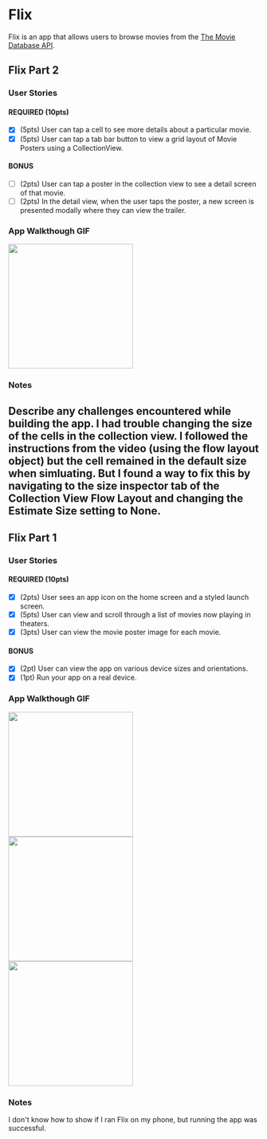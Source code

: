 # Flix

Flix is an app that allows users to browse movies from the [The Movie Database API](http://docs.themoviedb.apiary.io/#).

## Flix Part 2

### User Stories

#### REQUIRED (10pts)
- [x] (5pts) User can tap a cell to see more details about a particular movie.
- [x] (5pts) User can tap a tab bar button to view a grid layout of Movie Posters using a CollectionView.

#### BONUS
- [ ] (2pts) User can tap a poster in the collection view to see a detail screen of that movie.
- [ ] (2pts) In the detail view, when the user taps the poster, a new screen is presented modally where they can view the trailer.

### App Walkthough GIF

<img src="http://g.recordit.co/tGaELaGMEA.gif" width=250><br>

### Notes
Describe any challenges encountered while building the app.
I had trouble changing the size of the cells in the collection view. I followed the instructions from the video (using the flow layout object) but the cell remained in the default size when simluating. But I found a way to fix this by navigating to the size inspector tab of the Collection View Flow Layout and changing the Estimate Size setting to None.
---

## Flix Part 1

### User Stories

#### REQUIRED (10pts)
- [x] (2pts) User sees an app icon on the home screen and a styled launch screen.
- [x] (5pts) User can view and scroll through a list of movies now playing in theaters.
- [x] (3pts) User can view the movie poster image for each movie.

#### BONUS
- [x] (2pt) User can view the app on various device sizes and orientations.
- [x] (1pt) Run your app on a real device.

### App Walkthough GIF

<img src="http://g.recordit.co/NIN1EklzAj.gif" width=250><br>
<img src="http://g.recordit.co/Uk5u0th3sF.gif" width=250><br>
<img src="http://g.recordit.co/dAAbaKhmbS.gif" width=250><br>

### Notes
I don't know how to show if I ran Flix on my phone, but running the app was successful.
